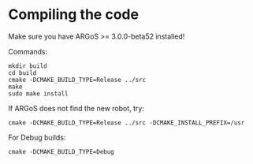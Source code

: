 # Compiling the code

Make sure you have ARGoS >= 3.0.0-beta52 installed!

Commands:
```shell
mkdir build
cd build
cmake -DCMAKE_BUILD_TYPE=Release ../src
make
sudo make install
```

If ARGoS does not find the new robot, try:
```shell
cmake -DCMAKE_BUILD_TYPE=Release ../src -DCMAKE_INSTALL_PREFIX=/usr
```

For Debug builds:
```shell
cmake -DCMAKE_BUILD_TYPE=Debug
```
